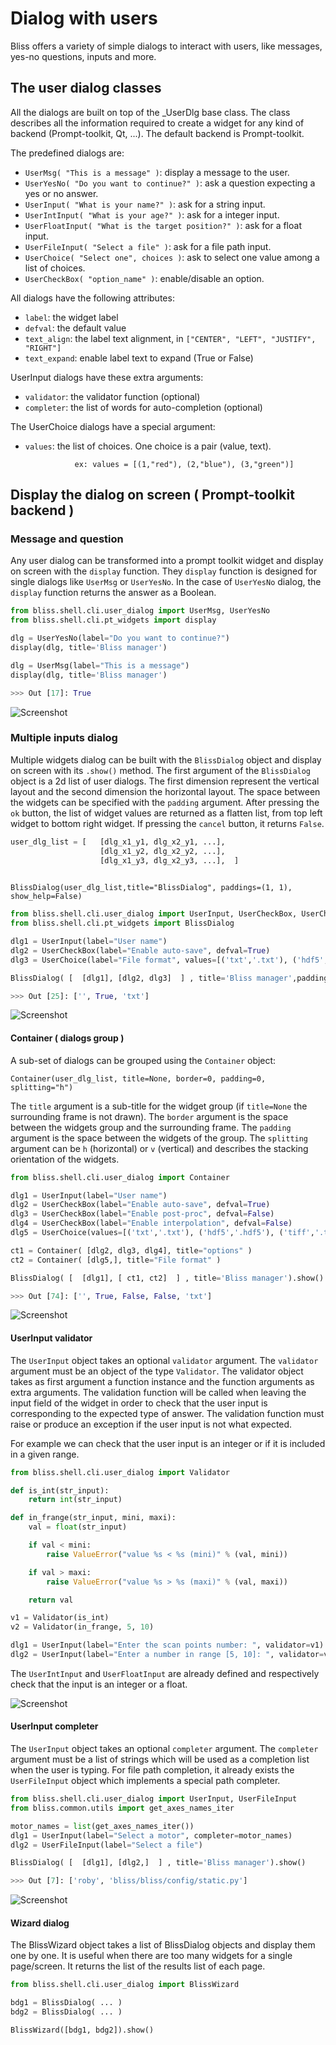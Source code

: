 # Dialog with users

Bliss offers a variety of simple dialogs to interact with users, like messages, yes-no questions, inputs and more.


## The user dialog classes

All the dialogs are built on top of the _UserDlg base class.
The class describes all the information required to create a widget for any kind of backend (Prompt-toolkit, Qt, ...).
The default backend is Prompt-toolkit.


The predefined dialogs are: 

* `UserMsg( "This is a message" )`: display a message to the user.
* `UserYesNo( "Do you want to continue?" )`: ask a question expecting a yes or no answer.
* `UserInput( "What is your name?" )`: ask for a string input.
* `UserIntInput( "What is your age?" )`: ask for a integer input.
* `UserFloatInput( "What is the target position?" )`: ask for a float input.
* `UserFileInput( "Select a file" )`: ask for a file path input.
* `UserChoice( "Select one", choices )`: ask to select one value among a list of choices.
* `UserCheckBox( "option_name" )`: enable/disable an option.


All dialogs have the following attributes:

*  `label`:       the widget label 
*  `defval`:      the default value
*  `text_align`:  the label text alignment, in `["CENTER", "LEFT", "JUSTIFY", "RIGHT"]`
*  `text_expand`: enable label text to expand (True or False)

UserInput dialogs have these extra arguments:  

*  `validator`:   the validator function (optional)
*  `completer`:   the list of words for auto-completion (optional)

The UserChoice dialogs have a special argument:

*  `values`:      the list of choices. One choice is a pair (value, text). 

                  ex: values = [(1,"red"), (2,"blue"), (3,"green")] 

## Display the dialog on screen ( Prompt-toolkit backend )

### Message and question

Any user dialog can be transformed into a prompt toolkit widget and display on screen with the `display` function.
They `display` function is designed for single dialogs like `UserMsg` or `UserYesNo`.
In the case of `UserYesNo` dialog, the `display` function returns the answer as a Boolean. 
 
```python
from bliss.shell.cli.user_dialog import UserMsg, UserYesNo
from bliss.shell.cli.pt_widgets import display

dlg = UserYesNo(label="Do you want to continue?")
display(dlg, title='Bliss manager')

dlg = UserMsg(label="This is a message")
display(dlg, title='Bliss manager')

>>> Out [17]: True
```

![Screenshot](img/dlg_yesno.png)


### Multiple inputs dialog

Multiple widgets dialog can be built with the `BlissDialog` object and display on screen with its `.show()` method.
The first argument of the `BlissDialog` object is a 2d list of user dialogs. 
The first dimension represent the vertical layout and the second dimension the horizontal layout.
The space between the widgets can be specified with the `padding` argument. 
After pressing the `ok` button, the list of widget values are returned as a flatten list, from top left widget to bottom right widget.
If pressing the `cancel` button, it returns `False`.

```python
user_dlg_list = [   [dlg_x1_y1, dlg_x2_y1, ...], 
                    [dlg_x1_y2, dlg_x2_y2, ...], 
                    [dlg_x1_y3, dlg_x2_y3, ...],  ]  
                    
```

`BlissDialog(user_dlg_list,title="BlissDialog", paddings=(1, 1), show_help=False)`

```python
from bliss.shell.cli.user_dialog import UserInput, UserCheckBox, UserChoice
from bliss.shell.cli.pt_widgets import BlissDialog

dlg1 = UserInput(label="User name")
dlg2 = UserCheckBox(label="Enable auto-save", defval=True)
dlg3 = UserChoice(label="File format", values=[('txt','.txt'), ('hdf5','.hdf5'), ('tiff','.tiff')])

BlissDialog( [  [dlg1], [dlg2, dlg3]  ] , title='Bliss manager',paddings=(3,3)).show()

>>> Out [25]: ['', True, 'txt']
```

![Screenshot](img/dlg_input.png)

#### Container ( dialogs group ) 

A sub-set of dialogs can be grouped using the `Container` object:


`Container(user_dlg_list, title=None, border=0, padding=0, splitting="h")`

The `title` argument is a sub-title for the widget group (if `title=None` the surrounding frame is not drawn).
The `border` argument is the space between the widgets group and the surrounding frame.
The `padding` argument is the space between the widgets of the group.
The `splitting` argument can be `h` (horizontal) or `v` (vertical) and describes the stacking orientation of the widgets.

```python
from bliss.shell.cli.user_dialog import Container

dlg1 = UserInput(label="User name")
dlg2 = UserCheckBox(label="Enable auto-save", defval=True)
dlg3 = UserCheckBox(label="Enable post-proc", defval=False)
dlg4 = UserCheckBox(label="Enable interpolation", defval=False)
dlg5 = UserChoice(values=[('txt','.txt'), ('hdf5','.hdf5'), ('tiff','.tiff')])

ct1 = Container( [dlg2, dlg3, dlg4], title="options" )
ct2 = Container( [dlg5,], title="File format" )

BlissDialog( [  [dlg1], [ ct1, ct2]  ] , title='Bliss manager').show()

>>> Out [74]: ['', True, False, False, 'txt']
```

![Screenshot](img/dlg_container.png)

#### UserInput validator

The `UserInput` object takes an optional `validator` argument. The `validator` argument must be an object of the type `Validator`.
The validator object takes as first argument a function instance and the function arguments as extra arguments.
The validation function will be called when leaving the input field of the widget in order to check that the user input is corresponding to the expected type of answer.
The validation function must raise or produce an exception if the user input is not what expected. 

For example we can check that the user input is an integer or if it is included in a given range.


```python
from bliss.shell.cli.user_dialog import Validator

def is_int(str_input):
    return int(str_input)

def in_frange(str_input, mini, maxi):
    val = float(str_input)

    if val < mini:
        raise ValueError("value %s < %s (mini)" % (val, mini))

    if val > maxi:
        raise ValueError("value %s > %s (maxi)" % (val, maxi))

    return val

v1 = Validator(is_int)
v2 = Validator(in_frange, 5, 10)

dlg1 = UserInput(label="Enter the scan points number: ", validator=v1)
dlg2 = UserInput(label="Enter a number in range [5, 10]: ", validator=v2)

```

The `UserIntInput` and `UserFloatInput` are already defined and respectively check that the input is an integer or a float.

![Screenshot](img/dlg_validator.png)

#### UserInput completer

The `UserInput` object takes an optional `completer` argument. The `completer` argument must be a list of strings which will be used as a completion list when the user is typing.
For file path completion, it already exists the `UserFileInput` object which implements a special path completer. 

```python
from bliss.shell.cli.user_dialog import UserInput, UserFileInput
from bliss.common.utils import get_axes_names_iter

motor_names = list(get_axes_names_iter())
dlg1 = UserInput(label="Select a motor", completer=motor_names)
dlg2 = UserFileInput(label="Select a file")

BlissDialog( [  [dlg1], [dlg2,]  ] , title='Bliss manager').show()

>>> Out [7]: ['roby', 'bliss/bliss/config/static.py']
```

![Screenshot](img/dlg_completer.png)


#### Wizard dialog

The BlissWizard object takes a list of BlissDialog objects and display them one by one.
It is useful when there are too many widgets for a single page/screen.
It returns the list of the results list of each page.


```python
from bliss.shell.cli.user_dialog import BlissWizard

bdg1 = BlissDialog( ... )
bdg2 = BlissDialog( ... )

BlissWizard([bdg1, bdg2]).show()

```